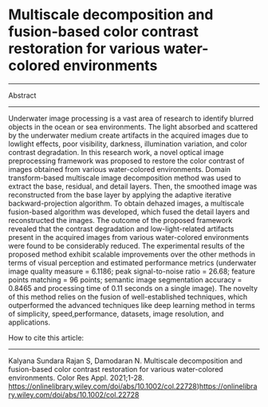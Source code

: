 # Multiscale decomposition and fusion-based color contrast restoration for various water-colored environments
**************************
Abstract
**************************
Underwater image processing is a vast area of research to identify blurred objects in the ocean or sea environments. The light absorbed and scattered by the underwater medium create artifacts in the acquired images due to lowlight effects, poor visibility, darkness, illumination variation, and color contrast degradation. In this research work, a novel optical image preprocessing framework was proposed to restore the color contrast of images obtained from various water-colored environments. Domain transform-based multiscale image decomposition method was used to extract the base, residual, and detail layers. Then, the smoothed image was reconstructed from the base layer by applying the adaptive iterative backward-projection algorithm. To obtain dehazed images, a multiscale fusion-based algorithm was developed, which fused the detail layers and reconstructed the images. The outcome of the proposed framework revealed that the contrast degradation and low-light-related artifacts present in the acquired images from various water-colored environments were found to be considerably reduced. The experimental results of the proposed method exhibit scalable improvements over the other methods in terms of visual perception and estimated performance metrics (underwater image quality measure = 6.1186; peak signal-to-noise ratio = 26.68; feature points matching = 96 points; semantic image segmentation accuracy = 0.8465 and processing time of 0.11 seconds on a single image). The novelty of this method relies on the fusion of well-established techniques, which outperformed the advanced techniques like deep learning method in terms of simplicity, speed,performance, datasets, image resolution, and applications.


How to cite this article:
*************************
Kalyana Sundara Rajan S, Damodaran N. Multiscale decomposition and fusion-based color contrast restoration for various water-colored environments. Color Res
Appl. 2021;1-28. https://onlinelibrary.wiley.com/doi/abs/10.1002/col.22728)https://onlinelibrary.wiley.com/doi/abs/10.1002/col.22728
